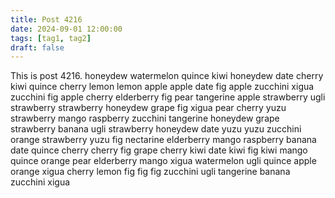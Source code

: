 ```yaml
---
title: Post 4216
date: 2024-09-01 12:00:00
tags: [tag1, tag2]
draft: false
---
```

This is post 4216.
honeydew
watermelon
quince
kiwi
honeydew
date
cherry
kiwi
quince
cherry
lemon
lemon
apple
apple
date
fig
apple
zucchini
xigua
zucchini
fig
apple
cherry
elderberry
fig
pear
tangerine
apple
strawberry
ugli
strawberry
strawberry
honeydew
grape
fig
xigua
pear
cherry
yuzu
strawberry
mango
raspberry
zucchini
tangerine
honeydew
grape
strawberry
banana
ugli
strawberry
honeydew
date
yuzu
yuzu
zucchini
orange
strawberry
yuzu
fig
nectarine
elderberry
mango
raspberry
banana
date
quince
cherry
cherry
fig
grape
cherry
kiwi
date
kiwi
fig
kiwi
mango
quince
orange
pear
elderberry
mango
xigua
watermelon
ugli
quince
apple
orange
xigua
cherry
lemon
fig
fig
fig
zucchini
ugli
tangerine
banana
zucchini
xigua
